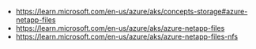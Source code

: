 - https://learn.microsoft.com/en-us/azure/aks/concepts-storage#azure-netapp-files
- https://learn.microsoft.com/en-us/azure/aks/azure-netapp-files
- https://learn.microsoft.com/en-us/azure/aks/azure-netapp-files-nfs
